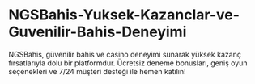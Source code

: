 # NGSBahis-Yuksek-Kazanclar-ve-Guvenilir-Bahis-Deneyimi
NGSBahis, güvenilir bahis ve casino deneyimi sunarak yüksek kazanç fırsatlarıyla dolu bir platformdur. Ücretsiz deneme bonusları, geniş oyun seçenekleri ve 7/24 müşteri desteği ile hemen katılın!
